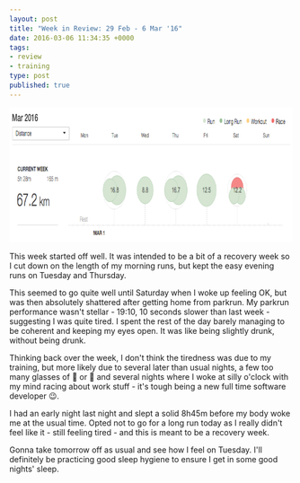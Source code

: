 ```yaml
---
layout: post
title: "Week in Review: 29 Feb - 6 Mar '16"
date: 2016-03-06 11:34:35 +0000
tags:
- review
- training
type: post
published: true
---
```


<a href="/assets/week-in-review-29Feb-6Mar16.png"><img alt="Week in Review: 29 Feb - 6 Mar '16" class="center" height="240" src="/assets/week-in-review-29Feb-6Mar16.png" width="840" /></a>

This week started off well. It was intended to be a bit of a recovery week so I cut down on the length of my morning runs, but kept the easy evening runs on Tuesday and Thursday.

This seemed to go quite well until Saturday when I woke up feeling OK, but was then absolutely shattered after getting home from parkrun. My parkrun performance wasn't stellar - 19:10, 10 seconds slower than last week - suggesting I was quite tired. I spent the rest of the day barely managing to be coherent and keeping my eyes open. It was like being slightly drunk, without being drunk.

Thinking back over the week, I don't think the tiredness was due to my training, but more likely due to several later than usual nights, a few too many glasses of :wine_glass: or :beer: and several nights where I woke at silly o'clock with my mind racing about work stuff - it's tough being a new full time software developer :wink:.

I had an early night last night and slept a solid 8h45m before my body woke me at the usual time.  Opted not to go for a long run today as I really didn't feel like it - still feeling tired - and this is meant to be a recovery week.

Gonna take tomorrow off as usual and see how I feel on Tuesday.  I'll definitely be practicing good sleep hygiene to ensure I get in some good nights' sleep.
